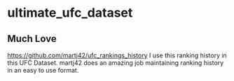 # ultimate_ufc_dataset

## Much Love
https://github.com/martj42/ufc_rankings_history
I use this ranking history in this UFC Dataset.  martj42 does an amazing job maintaining ranking history in an easy to use format.